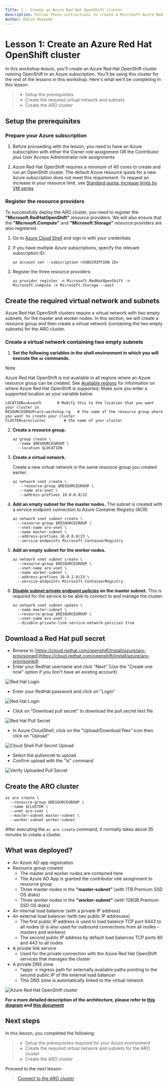 ```yaml
---
Title: 1 - Create an Azure Red Hat OpenShift cluster
Description: Follow these instructions to create a Microsoft Azure Red Hat OpenShift cluster using the Azure CLI
Author: David Okeyode
---
```

# Lesson 1: Create an Azure Red Hat OpenShift cluster

In this workshop lesson, you'll create an Azure Red Hat OpenShift cluster running OpenShift in an Azure subscription. You'll be using this cluster for the rest of the lessons in this workshop. Here's what we'll be completing in this lesson:

> * Setup the prerequisites 
> * Create the required virtual network and subnets
> * Create the ARO cluster

## Setup the prerequisites
### Prepare your Azure subscription
1. Before proceeding with the lesson, you need to have an Azure subscription with either the Owner role assignment OR the Contributor plus User Access Administrator role assignments

2. Azure Red Hat OpenShift requires a minimum of 40 cores to create and run an OpenShift cluster. The default Azure resource quota for a new Azure subscription does not meet this requirement. To request an increase in your resource limit, see [Standard quota: Increase limits by VM series](https://docs.microsoft.com/en-us/azure/azure-portal/supportability/per-vm-quota-requests?WT.mc_id=AZ-MVP-5003870)

### Register the resource providers
To successfully deploy the ARO cluster, you need to register the **"Microsoft.RedHatOpenShift"** resource providers. We will also ensure that the **"Microsoft.Compute"** and **"Microsoft.Storage"** resource providers are also registered.

1. Go to [Azure Cloud Shell](https://shell.azure.com) and sign in with your credentials

2. If you have multiple Azure subscriptions, specify the relevant subscription ID:

    ```
    az account set --subscription <SUBSCRIPTION ID>
    ```

3. Register the three resource providers:

    ```
    az provider register -n Microsoft.RedHatOpenShift -n Microsoft.Compute -n Microsoft.Storage --wait
    ```
## Create the required virtual network and subnets
Azure Red Hat OpenShift clusters require a virtual network with two empty subnets, for the master and worker nodes. In this section, we will create a resource group and then create a virtual network (containing the two empty subnets) for the ARO cluster.
### Create a virtual network containing two empty subnets

1. **Set the following variables in the shell environment in which you will execute the `az` commands.**
> [!NOTE] 
   > Azure Red Hat OpenShift is not available in all regions where an Azure resource group can be created. See [Available regions](https://azure.microsoft.com/en-gb/global-infrastructure/services/?products=openshift&regions=all) for information on where Azure Red Hat OpenShift is supported. Make sure you enter a supported location as your variable below.

   ```
   LOCATION=uksouth       # Modify this to the location that you want your cluster in
   RESOURCEGROUP=aro-workshop-rg   # the name of the resource group where you want to create your cluster           
   CLUSTER=arocluster        # the name of your cluster
   ```

2. **Create a resource group.**

   ```
   az group create \
     --name $RESOURCEGROUP \
     --location $LOCATION
   ```

2. **Create a virtual network.**

   Create a new virtual network in the same resource group you created earlier:

   ```
   az network vnet create \
      --resource-group $RESOURCEGROUP \
      --name aro-vnet \
      --address-prefixes 10.0.0.0/22
   ```

3. **Add an empty subnet for the master nodes.**
The subnet is created with a service endpoint connection to Azure Container Registry (ACR)
   ```
   az network vnet subnet create \
     --resource-group $RESOURCEGROUP \
     --vnet-name aro-vnet \
     --name master-subnet \
     --address-prefixes 10.0.0.0/23 \
     --service-endpoints Microsoft.ContainerRegistry
   ```

4. **Add an empty subnet for the worker nodes.**

   ```
   az network vnet subnet create \
     --resource-group $RESOURCEGROUP \
     --vnet-name aro-vnet \
     --name worker-subnet \
     --address-prefixes 10.0.2.0/23 \
     --service-endpoints Microsoft.ContainerRegistry
   ```

5. **[Disable subnet private endpoint policies](../private-link/disable-private-link-service-network-policy.md) on the master subnet.** This is required for the service to be able to connect to and manage the cluster.

   ```
   az network vnet subnet update \
     --name master-subnet \
     --resource-group $RESOURCEGROUP \
     --vnet-name aro-vnet \
     --disable-private-link-service-network-policies true
   ```

## Download a Red Hat pull secret
* Browse to [https://cloud.redhat.com/openshift/install/azure/aro-provisioned](https://cloud.redhat.com/openshift/install/azure/aro-provisioned)
* Enter your RedHat username and click "Next" (Use the "Create one now" option if you don't have an existing account)

![Red Hat Login](../img/1-redhat-login-username.png)

* Enter your RedHat password and click on "Login"

![Red Hat Login](../img/1-redhat-login-password.png)

* Click on "Download pull secret" to download the pull secret text file

![Red Hat Pull Secret](../img/1-redhat-pull-secret.png)

* In Azure CloudShell, click on the "Upload/Download files" icon then click on "Upload" 

![Cloud Shell Pull Secret Upload](../img/1-uploaded-file.png)

* Select the pullsecret to upload
* Confirm upload with the "ls" command

![Verify Uploaded Pull Secret](../img/1-upload-pull-secret.png)


## Create the ARO cluster

```
az aro create \
  --resource-group $RESOURCEGROUP \
  --name $CLUSTER \
  --vnet aro-vnet \
  --master-subnet master-subnet \
  --worker-subnet worker-subnet
```
After executing the `az aro create` command, it normally takes about 35 minutes to create a cluster.

## What was deployed?
* An Azure AD app registration
* Resource group created
   * The master and worker nodes are contained here
   * The Azure AD App is granted the contributor role assignment to resource group
   * Three master nodes in the **"master-subnet"** (with 1TB Premium SSD OS disks)
   * Three worker nodes in the **"worker-subnet"** (with 128GB Premium SSD OS disks)
* An internal load balancer (with a private IP address)
* An external load balancer (with two public IP addresses)
   * The first public IP address is used to load balance TCP port 6443 to all nodes (it is also used for outbound connections from all nodes – masters and workers)
   * The second public IP address by default load balances TCP ports 80 and 443 to all nodes
* A private link service
   * Used for the private connection with the Azure Red Hat OpenShift services that manages the cluster
* A private DNS zone
   * *apps -> ingress path for externally available paths pointing to the second public IP of the external load balancer
   * This DNS zone is automatically linked to the virtual network

![Azure Red Hat OpenShift cluster](../img/1-aro-cluster.png)

**For a more detailed description of the architecture, please refer to [this diagram](https://docs.microsoft.com/en-us/azure/openshift/media/concepts-networking/aro4-networking-diagram.png) and [this document](https://docs.microsoft.com/en-us/azure/openshift/concepts-networking)** 

## Next steps

In this lesson, you completed the following:
> * Setup the prerequisites required for your Azure environment
> * Create the required virtual network and subnets for the ARO cluster
> * Create the ARO cluster

Proceed to the next lesson:
> [Connect to the ARO cluster](2-connect-aro-cluster.md)

